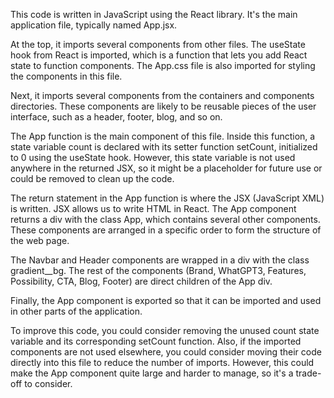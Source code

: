 This code is written in JavaScript using the React library. It's the main application file, typically named App.jsx.

At the top, it imports several components from other files. The useState hook from React is imported, which is a function that lets you add React state to function components. The App.css file is also imported for styling the components in this file.

Next, it imports several components from the containers and components directories. These components are likely to be reusable pieces of the user interface, such as a header, footer, blog, and so on.

The App function is the main component of this file. Inside this function, a state variable count is declared with its setter function setCount, initialized to 0 using the useState hook. However, this state variable is not used anywhere in the returned JSX, so it might be a placeholder for future use or could be removed to clean up the code.

The return statement in the App function is where the JSX (JavaScript XML) is written. JSX allows us to write HTML in React. The App component returns a div with the class App, which contains several other components. These components are arranged in a specific order to form the structure of the web page.

The Navbar and Header components are wrapped in a div with the class gradient__bg. The rest of the components (Brand, WhatGPT3, Features, Possibility, CTA, Blog, Footer) are direct children of the App div.

Finally, the App component is exported so that it can be imported and used in other parts of the application.

To improve this code, you could consider removing the unused count state variable and its corresponding setCount function. Also, if the imported components are not used elsewhere, you could consider moving their code directly into this file to reduce the number of imports. However, this could make the App component quite large and harder to manage, so it's a trade-off to consider.